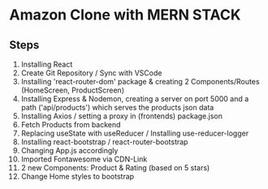 # Amazon Clone with MERN STACK

## Steps

1. Installing React
2. Create Git Repository / Sync with VSCode
3. Installing 'react-router-dom' package & creating 2 Components/Routes (HomeScreen, ProductScreen)
4. Installing Express & Nodemon, creating a server on port 5000 and a path ('api/products') which serves the products json data
5. Installing Axios / setting a proxy in (frontends) package.json
6. Fetch Products from backend
7. Replacing useState with useReducer / Installing use-reducer-logger
8. Installing react-bootstrap / react-router-bootstrap
9. Changing App.js accordingly
10. Imported Fontawesome via CDN-Link
11. 2 new Components: Product & Rating (based on 5 stars)
12. Change Home styles to bootstrap
